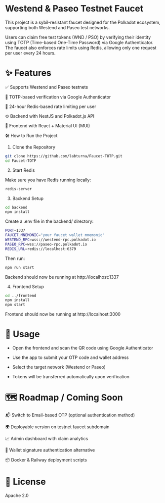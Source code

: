 # Westend & Paseo Testnet Faucet

This project is a sybil-resistant faucet designed for the Polkadot ecosystem, supporting both Westend and Paseo test networks.

Users can claim free test tokens (WND / PSO) by verifying their identity using TOTP (Time-based One-Time Password) via Google Authenticator. The faucet also enforces rate limits using Redis, allowing only one request per user every 24 hours.

# ✨ Features

✅ Supports Westend and Paseo testnets

🔐 TOTP-based verification via Google Authenticator

🧠 24-hour Redis-based rate limiting per user

⚙️ Backend with NestJS and Polkadot.js API

💅 Frontend with React + Material UI (MUI)

🛠️ How to Run the Project

1. Clone the Repository

```sh
git clone https://github.com/labturna/Faucet-TOTP.git
cd Faucet-TOTP
```

2. Start Redis

Make sure you have Redis running locally:

```sh
redis-server
```

3. Backend Setup

```sh
cd backend
npm install
```

Create a .env file in the backend/ directory:

```sh
PORT=1337
FAUCET_MNEMONIC="your faucet wallet mnemonic"
WESTEND_RPC=wss://westend-rpc.polkadot.io
PASEO_RPC=wss://paseo-rpc.polkadot.io
REDIS_URL=redis://localhost:6379
```

Then run:

```sh
npm run start
```

Backend should now be running at http://localhost:1337

4. Frontend Setup

```sh
cd ../frontend
npm install
npm start
```
Frontend should now be running at http://localhost:3000

# 🧪 Usage

* Open the frontend and scan the QR code using Google Authenticator

* Use the app to submit your OTP code and wallet address

* Select the target network (Westend or Paseo)

* Tokens will be transferred automatically upon verification

# 🗺️ Roadmap / Coming Soon

📬 Switch to Email-based OTP (optional authentication method)

🌍 Deployable version on testnet faucet subdomain

📈 Admin dashboard with claim analytics

🔐 Wallet signature authentication alternative

📦 Docker & Railway deployment scripts

# 📝 License

Apache 2.0
